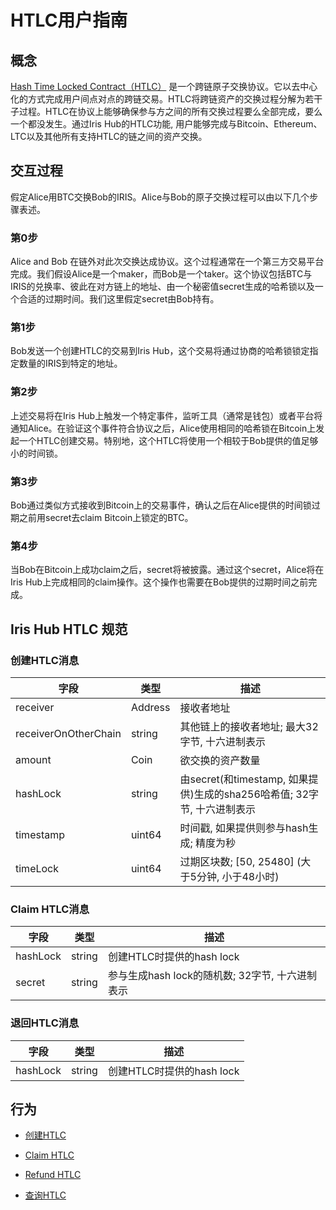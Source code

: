 # HTLC用户指南

## 概念

[Hash Time Locked Contract（HTLC）](https://en.bitcoin.it/wiki/Hash_Time_Locked_Contracts) 是一个跨链原子交换协议。它以去中心化的方式完成用户间点对点的跨链交易。HTLC将跨链资产的交换过程分解为若干子过程。HTLC在协议上能够确保参与方之间的所有交换过程要么全部完成，要么一个都没发生。通过Iris Hub的HTLC功能, 用户能够完成与Bitcoin、Ethereum、LTC以及其他所有支持HTLC的链之间的资产交换。

## 交互过程

假定Alice用BTC交换Bob的IRIS。Alice与Bob的原子交换过程可以由以下几个步骤表述。

### 第0步

  Alice and Bob 在链外对此次交换达成协议。这个过程通常在一个第三方交易平台完成。我们假设Alice是一个maker，而Bob是一个taker。这个协议包括BTC与IRIS的兑换率、彼此在对方链上的地址、由一个秘密值secret生成的哈希锁以及一个合适的过期时间。我们这里假定secret由Bob持有。

### 第1步

  Bob发送一个创建HTLC的交易到Iris Hub，这个交易将通过协商的哈希锁锁定指定数量的IRIS到特定的地址。

### 第2步

  上述交易将在Iris Hub上触发一个特定事件，监听工具（通常是钱包）或者平台将通知Alice。在验证这个事件符合协议之后，Alice使用相同的哈希锁在Bitcoin上发起一个HTLC创建交易。特别地，这个HTLC将使用一个相较于Bob提供的值足够小的时间锁。

### 第3步

  Bob通过类似方式接收到Bitcoin上的交易事件，确认之后在Alice提供的时间锁过期之前用secret去claim Bitcoin上锁定的BTC。

### 第4步

  当Bob在Bitcoin上成功claim之后，secret将被披露。通过这个secret，Alice将在Iris Hub上完成相同的claim操作。这个操作也需要在Bob提供的过期时间之前完成。

## Iris Hub HTLC 规范

### 创建HTLC消息

| **字段**       | **类型** | **描述**           |
|----------------|----------|------------------|
| receiver | Address | 接收者地址              |
| receiverOnOtherChain | string | 其他链上的接收者地址; 最大32字节, 十六进制表示 |
| amount | Coin | 欲交换的资产数量 |
| hashLock | string | 由secret(和timestamp, 如果提供)生成的sha256哈希值; 32字节, 十六进制表示 |
| timestamp | uint64 | 时间戳, 如果提供则参与hash生成; 精度为秒 |
| timeLock | uint64 | 过期区块数; [50, 25480] (大于5分钟, 小于48小时) |

### Claim HTLC消息

| **字段**       | **类型** | **描述**           |
|----------------|----------|------------------|
| hashLock | string | 创建HTLC时提供的hash lock |
| secret | string | 参与生成hash lock的随机数; 32字节, 十六进制表示 |

### 退回HTLC消息

| **字段**       | **类型** | **描述**           |
|----------------|----------|------------------|
| hashLock | string | 创建HTLC时提供的hash lock |

## 行为

- [创建HTLC](../cli-client/htlc/create.md)
  
- [Claim HTLC](../cli-client/htlc/claim.md)

- [Refund HTLC](../cli-client/htlc/refund.md)
  
- [查询HTLC](../cli-client/asset/query-htlc.md)
